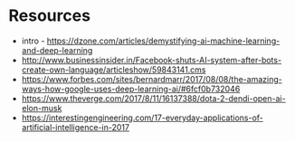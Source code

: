 
# Resources
- intro - https://dzone.com/articles/demystifying-ai-machine-learning-and-deep-learning
- http://www.businessinsider.in/Facebook-shuts-AI-system-after-bots-create-own-language/articleshow/59843141.cms
- https://www.forbes.com/sites/bernardmarr/2017/08/08/the-amazing-ways-how-google-uses-deep-learning-ai/#6fcf0b732046
- https://www.theverge.com/2017/8/11/16137388/dota-2-dendi-open-ai-elon-musk
- https://interestingengineering.com/17-everyday-applications-of-artificial-intelligence-in-2017